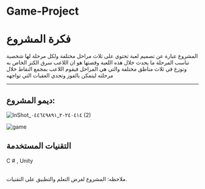 # Game-Project


<h1>فكرة المشروع</h1>
المشروع عبارة عن تصميم لعبة تحتوي على ثلاث مراحل مختلفة ولكل مرحلة لها شخصية تناسب المرحلة ما يحدث خلال هذه اللعبة وقصتها هو ان اللاعب سرق الكنز الخاص به وتوزع في ثلاث مناطق مختلفة والتي هي المراحل فيقوم اللاعب بمجمع النقاط خلال مرحلته ليتمكن بالفوز وتحدي العقبات التي تواجهه
<hr>

<h2>ديمو المشروع:</h2>


![InShot_٢٠٢٤٠٤١٤_٠٤٤٦٤٩٨٩١ (2)](https://github.com/Ghaida-ei/Game-Project/assets/163098773/9c358359-03b4-4df1-87fe-8fd2de46b28e)


![game](https://github.com/Ghaida-ei/Game-Project/assets/163098773/b3239694-7074-44e8-a89c-39795800510b)



<h2>التقنيات المستخدمة</h2>
C # , Unity 

<br> 
<br>


ملاحظه: المشروع لغرض التعلم والتطبيق على التقنيات.
